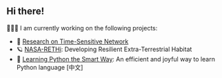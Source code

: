 ## Hi there!

🧑🏽‍💻 I am currently working on the following projects:

- 🔬 [Research on Time-Sensitive Network](https://github.com/ChuanyuXue/Papers)
- 🪐 [NASA-RETHi](https://github.com/ChuanyuXue/NASA-RETHi-DataService): Developing Resilient Extra-Terrestrial Habitat
- 🧸 [Learning Python the Smart Way](https://github.com/datawhalechina/learn-python-the-smart-way): An efficient and joyful way to learn Python language \[中文\]
